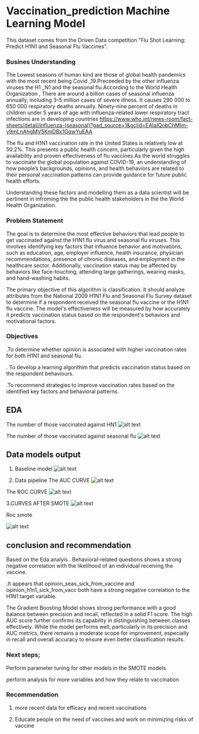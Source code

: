 
# Vaccination_prediction Machine Learning Model
This dataset comes from the Driven Data competition "Flu Shot Learning: Predict H1N1 and Seasonal Flu Vaccines".

### Busines Understanding
The Lowest seasons of  human kind  are those of global health  pandemics with the  most recent being Covid _19.Preceeded by the other influenza viruses the H1 _N1 and the seasonal flu.According to the World Health Organization , There are around a billion cases of seasonal influenza annually, including 3–5 million cases of severe illness.
It causes 290 000 to 650 000 respiratory deaths annually.
Ninety-nine percent of deaths in children under 5 years of age with influenza-related lower respiratory tract infections are in developing countries https://www.who.int/news-room/fact-sheets/detail/influenza-(seasonal)?gad_source=1&gclid=EAIaIQobChMIm-y9mLnAhgMV5KmDBx1GgwYuEAA


The flu and H1N1 vaccination rate in the United States is relatively low at 50.2%. This presents a public 
health concern, particularly given the high availability and proven effectiveness of flu vaccines.As the world struggles to vaccinate the global population against COVID-19, an understanding of how people’s backgrounds, opinions, and health behaviors are related to their personal vaccination patterns can provide guidance for future public health efforts.

Understanding these factors and modelling them  as a data scientist will be pertinent in infroming  the the public health stakeholders in the  the World Health Organization.


### Problem Statement
 The goal is to determine the most effective behaviors that lead people to get vaccinated against the H1N1 flu virus and seasonal flu viruses. This involves identifying key factors that influence behavior and motivations, such as education, age, employer influence, health insurance, physician recommendations, presence of chronic diseases, and employment in the healthcare sector. Additionally, vaccination status may be affected by behaviors like face-touching, attending large gatherings, wearing masks, and hand-washing habits.

The primary objective of this algorithm is classification. It should analyze attributes from the National 2009 H1N1 Flu and Seasonal Flu Survey dataset to determine if a respondent received the seasonal flu vaccine or the H1N1 flu vaccine. The model's effectiveness will be measured by how accurately it predicts vaccination status based on the respondent's behaviors and motivational factors.


### Objectives
.To determine whether opinion is  associated with higher vaccination rates for both H1N1 and seasonal flu.

. To develop a learning algorithim that predicts vaccination status based on the respondent behaviours.

.To recommend strategies to improve vaccination rates based on the identified key factors and behavioral patterns.


## EDA
The number of those vaccinated against HN1
![alt text](image-1.png)

The number of those vaccinated against seasonal flu
![alt text](image-2.png)

## Data models output
1. Baseline model
![alt text](image-3.png)

2. Data pipeline 
The AUC CURVE
![alt text](image-4.png)

The ROC CURVE
![alt text](image-5.png)

3.CURVES AFTER SMOTE
![alt text](image-6.png)

Roc smote

![alt text](image-7.png)
 

 ## conclusion and recommendation
 Based on the Eda analyis . Behavioral-related questions shows a strong negative correlation with the likelihood of an individual receiving the vaccine.

.It appears that opinion_seas_sick_from_vaccine and opinion_h1n1_sick_from_vacc both have a strong negative correlation to the H1N1 target variable.

The Gradient Boosting Model shows strong performance with a good balance between precision and recall, reflected in a solid F1 score. The high AUC score further confirms its capability in distinguishing between classes effectively. While the model performs well, particularly in its precision and AUC metrics, there remains a moderate scope for improvement, especially in recall and overall accuracy to ensure even better classification results.




### Next steps;
Perform parameter tuning for  other models in the SMOTE models

perform analysis for more variables and how they relate to vaccination
### Recommendation

1. more recent data for efficacy and recent vaccinations 


2. Educate people on the need of vaccines and work on minimizing risks of vaccine


